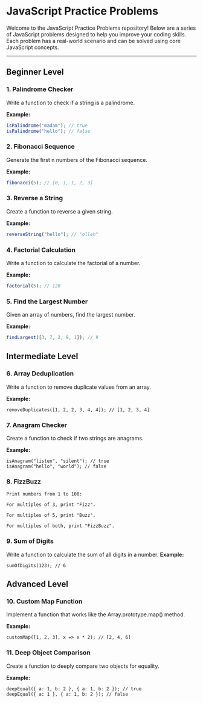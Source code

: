 # JavaScript Practice Problems

Welcome to the JavaScript Practice Problems repository! Below are a series of JavaScript problems designed to help you improve your coding skills. Each problem has a real-world scenario and can be solved using core JavaScript concepts.

---

## Beginner Level

### 1. Palindrome Checker
Write a function to check if a string is a palindrome.

**Example:**
```javascript
isPalindrome("madam"); // true
isPalindrome("hello"); // false
```

### 2. Fibonacci Sequence
Generate the first n numbers of the Fibonacci sequence.

**Example:**
```javascript
fibonacci(5); // [0, 1, 1, 2, 3]
```

### 3. Reverse a String
Create a function to reverse a given string.

**Example:**
```javascript
reverseString("hello"); // "olleh"
```

### 4. Factorial Calculation
Write a function to calculate the factorial of a number.

**Example:**
```javascript
factorial(5); // 120
```

### 5. Find the Largest Number
Given an array of numbers, find the largest number.

**Example:**
```javascript
findLargest([3, 7, 2, 9, 1]); // 9
```

## Intermediate Level

### 6. Array Deduplication
Write a function to remove duplicate values from an array.

**Example:**
```
removeDuplicates([1, 2, 2, 3, 4, 4]); // [1, 2, 3, 4]
```

### 7. Anagram Checker
Create a function to check if two strings are anagrams.

**Example:**
```
isAnagram("listen", "silent"); // true
isAnagram("hello", "world"); // false

```

### 8. FizzBuzz
```
Print numbers from 1 to 100:

For multiples of 3, print "Fizz".

For multiples of 5, print "Buzz".

For multiples of both, print "FizzBuzz".
```

### 9. Sum of Digits
Write a function to calculate the sum of all digits in a number.
**Example:**

```
sumOfDigits(123); // 6

```

## Advanced Level


### 10. Custom Map Function
Implement a function that works like the Array.prototype.map() method.

**Example:**

```
customMap([1, 2, 3], x => x * 2); // [2, 4, 6]

```

### 11. Deep Object Comparison
Create a function to deeply compare two objects for equality.

**Example:**

```
deepEqual({ a: 1, b: 2 }, { a: 1, b: 2 }); // true
deepEqual({ a: 1 }, { a: 1, b: 2 }); // false

```
